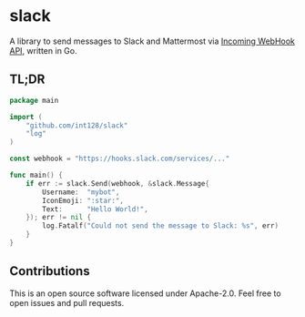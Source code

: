 # slack

A library to send messages to Slack and Mattermost via [Incoming WebHook API](https://api.slack.com/docs/messages), written in Go.


## TL;DR

```go
package main

import (
	"github.com/int128/slack"
	"log"
)

const webhook = "https://hooks.slack.com/services/..."

func main() {
	if err := slack.Send(webhook, &slack.Message{
		Username:  "mybot",
		IconEmoji: ":star:",
		Text:      "Hello World!",
	}); err != nil {
		log.Fatalf("Could not send the message to Slack: %s", err)
	}
}
```


## Contributions

This is an open source software licensed under Apache-2.0.
Feel free to open issues and pull requests.
